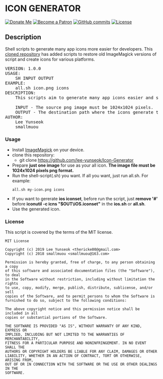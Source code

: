 # ICON GENERATOR
[![Donate Me](https://img.shields.io/badge/Built%20by-Lee%20Yunseok-purple.svg?style=popout&logo=paypal&maxAge=999999)](https://paypal.me/leeyunseok) [![Become a Patron](https://img.shields.io/badge/Become%20a-Patron-f96854.svg?style=popout&logo=Patreon&maxAge=999999)](https://www.patreon.com/bePatron?u=347743) [ ![GitHub commits](https://img.shields.io/github/commits-since/lee-yunseok/Icon-Generator/6804852.svg?style=popout&logo=github)](https://github.com/lee-yunseok/Icon-Generator/commits/master) [![License](https://img.shields.io/github/license/lee-yunseok/Icon-Generator.svg?style=popout&logo=github)](https://github.com/lee-yunseok/Icon-Generator#license)

## Description
Shell scripts to generate many app icons more easier for developers. This [cloned repository](https://github.com/smallmuou/ios-icon-generator) has added scripts to restore old ImageMagick versions of script and create icons for various platforms.

<pre>
VERSION: 1.0.0
USAGE:
    SH INPUT OUTPUT
EXAMPLE:
    all.sh icon.png icons
DESCRIPTION:
    This scripts aim to generate many app icons easier and simply.

    INPUT - The source png image must be 1024x1024 pixels.
    OUTPUT - The destination path where the icons generate to.
AUTHOR:
    Lee Yunseok <thericke00@gmail.com>
    smallmuou <smallmuou@163.com>
</pre>

### Usage

* Install [ImageMagick](https://www.imagemagick.org/) on your device.
* clone this repository:
  * git clone https://github.com/lee-yunseok/Icon-Generator
* Prepare **just one image** for use as your all icon. **The image file must be 1024x1024 pixels png format.**
* Run the shell-script(.sh) you want. If all you want, just run all.sh. For example:
  ```
  all.sh my-icon.png icons
  ```
* If you want to gererate **ios iconset**, before run the script, just **remove '#'** before **iconutil -c icns "$OUT\iOS.iconset"** in the **ios.sh** or **all.sh**.
* Use the generated icon.

### License
This script is covered by the terms of the MIT license.
```
MIT License

Copyright (c) 2019 Lee Yunseok <thericke00@gmail.com>
Copyright (c) 2018 smallmuou <smallmuou@163.com>

Permission is hereby granted, free of charge, to any person obtaining a copy
of this software and associated documentation files (the "Software"), to deal
in the Software without restriction, including without limitation the rights
to use, copy, modify, merge, publish, distribute, sublicense, and/or sell
copies of the Software, and to permit persons to whom the Software is
furnished to do so, subject to the following conditions:

The above copyright notice and this permission notice shall be included in all
copies or substantial portions of the Software.

THE SOFTWARE IS PROVIDED "AS IS", WITHOUT WARRANTY OF ANY KIND, EXPRESS OR
IMPLIED, INCLUDING BUT NOT LIMITED TO THE WARRANTIES OF MERCHANTABILITY,
FITNESS FOR A PARTICULAR PURPOSE AND NONINFRINGEMENT. IN NO EVENT SHALL THE
AUTHORS OR COPYRIGHT HOLDERS BE LIABLE FOR ANY CLAIM, DAMAGES OR OTHER
LIABILITY, WHETHER IN AN ACTION OF CONTRACT, TORT OR OTHERWISE, ARISING FROM,
OUT OF OR IN CONNECTION WITH THE SOFTWARE OR THE USE OR OTHER DEALINGS IN THE
SOFTWARE.
```